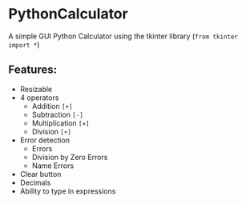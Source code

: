 # PythonCalculator
A simple GUI Python Calculator using the tkinter library (`from tkinter import *`)

## Features:
- Resizable
- 4 operators
  - Addition `[+]`
  - Subtraction `[-]`
  - Multiplication `[×]`
  - Division `[÷]`
- Error detection
  - Errors
  - Division by Zero Errors
  - Name Errors
- Clear button
- Decimals
- Ability to type in expressions



